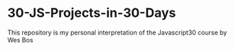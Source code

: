 # 30-JS-Projects-in-30-Days
This repository is my personal interpretation of the Javascript30 course by Wes Bos 


